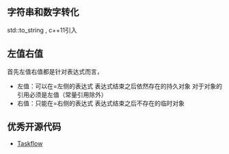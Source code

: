 ## 字符串和数字转化
std::to_string , c++11引入

## 左值右值
首先左值右值都是针对表达式而言，
- 左值：可以在=左侧的表达式  表达式结束之后依然存在的持久对象  对于对象的引用必须是左值（常量引用除外）
- 右值：只能在=右侧的表达式  表达式结束之后不存在的临时对象

## 优秀开源代码
- [Taskflow](https://github.com/taskflow/taskflow)
